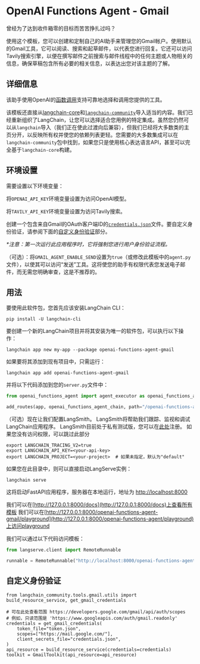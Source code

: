 # OpenAI Functions Agent - Gmail

曾经为了达到收件箱零的目标而苦苦挣扎过吗？

使用这个模板，您可以创建和定制自己的AI助手来管理您的Gmail帐户。使用默认的Gmail工具，它可以阅读、搜索和起草邮件，以代表您进行回复。它还可以访问Tavily搜索引擎，以便在撰写邮件之前搜索与邮件线程中的任何主题或人物相关的信息，确保草稿包含所有必要的相关信息，以表达出您对该主题的了解。


## 详细信息

该助手使用OpenAI的[函数调用](https://python.langchain.com/docs/modules/chains/how_to/openai_functions)支持可靠地选择和调用您提供的工具。

该模板还直接从[langchain-core](https://pypi.org/project/langchain-core/)和[`langchain-community`](https://pypi.org/project/langchain-community/)导入适当的内容。我们已经重新组织了LangChain，让您可以选择适合您用例的特定集成。虽然您仍然可以从`langchain`导入（我们正在使此过渡向后兼容），但我们已经将大多数类的主页分开，以反映所有权并使您的依赖列表更轻。您需要的大多数集成可以在`langchain-community`包中找到，如果您只是使用核心表达语言API，甚至可以完全基于`langchain-core`构建。

## 环境设置

需要设置以下环境变量：

将`OPENAI_API_KEY`环境变量设置为访问OpenAI模型。

将`TAVILY_API_KEY`环境变量设置为访问Tavily搜索。

创建一个包含来自Gmail的OAuth客户端ID的[`credentials.json`](https://developers.google.com/gmail/api/quickstart/python#authorize_credentials_for_a_desktop_application)文件。要自定义身份验证，请参阅下面的[自定义身份验证](#customize-auth)部分。

_*注意：第一次运行此应用程序时，它将强制您进行用户身份验证流程。_

（可选）：将`GMAIL_AGENT_ENABLE_SEND`设置为`true`（或修改此模板中的`agent.py`文件），以使其可以访问“发送”工具。这将使您的助手有权限代表您发送电子邮件，而无需您明确审查，这是不推荐的。

## 用法

要使用此软件包，您首先应该安装LangChain CLI：

```shell
pip install -U langchain-cli
```

要创建一个新的LangChain项目并将其安装为唯一的软件包，可以执行以下操作：

```shell
langchain app new my-app --package openai-functions-agent-gmail
```

如果要将其添加到现有项目中，只需运行：

```shell
langchain app add openai-functions-agent-gmail
```

并将以下代码添加到您的`server.py`文件中：
```python
from openai_functions_agent import agent_executor as openai_functions_agent_chain

add_routes(app, openai_functions_agent_chain, path="/openai-functions-agent-gmail")
```

（可选）现在让我们配置LangSmith。
LangSmith将帮助我们跟踪、监视和调试LangChain应用程序。
LangSmith目前处于私有测试版，您可以在[此处](https://smith.langchain.com/)注册。
如果您没有访问权限，可以跳过此部分

```shell
export LANGCHAIN_TRACING_V2=true
export LANGCHAIN_API_KEY=<your-api-key>
export LANGCHAIN_PROJECT=<your-project>  # 如果未指定，默认为"default"
```

如果您在此目录中，则可以直接启动LangServe实例：

```shell
langchain serve
```

这将启动FastAPI应用程序，服务器在本地运行，地址为
[http://localhost:8000](http://localhost:8000)

我们可以在[http://127.0.0.1:8000/docs](http://127.0.0.1:8000/docs)上查看所有模板
我们可以在[http://127.0.0.1:8000/openai-functions-agent-gmail/playground](http://127.0.0.1:8000/openai-functions-agent/playground)上访问playground

我们可以通过以下代码访问模板：

```python
from langserve.client import RemoteRunnable

runnable = RemoteRunnable("http://localhost:8000/openai-functions-agent-gmail")
```

## 自定义身份验证

```
from langchain_community.tools.gmail.utils import build_resource_service, get_gmail_credentials

# 可在此处查看范围 https://developers.google.com/gmail/api/auth/scopes
# 例如，只读范围是 'https://www.googleapis.com/auth/gmail.readonly'
credentials = get_gmail_credentials(
    token_file="token.json",
    scopes=["https://mail.google.com/"],
    client_secrets_file="credentials.json",
)
api_resource = build_resource_service(credentials=credentials)
toolkit = GmailToolkit(api_resource=api_resource)
```